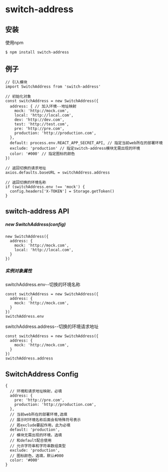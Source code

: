 # switch-address

## 安装
使用npm
```
$ npm install switch-address
```
## 例子
```
// 引入模块
import SwitchAddress from 'switch-address'

// 初始化对象
const switchAddress = new SwitchAddress({
  address: { // 加入环境--地址映射
    mock: 'http://mock.com',
    local: 'http://local.com',
    dev: 'http://dev.com',
    test: 'http://test.com',
    pre: 'http://pre.com',
    production: 'http://production.com',
  },
  default: process.env.REACT_APP_SECRET_API, // 指定当前web所在的部署环境
  exclude: 'production' // 指定switch-address模块无需出现的环境
  color: '#000' // 指定图标的颜色
})

// 返回切换的请求地址
axios.defaults.baseURL = switchAddress.address

// 返回切换的环境名称
if (switchAddress.env !== 'mock') {
  config.headers['X-TOKEN'] = Storage.getToken()
}
```
## switch-address API
##### new SwitchAddress(config)
```
new SwitchAddress({
  address: {
    mock: 'http://mock.com',
    local: 'http://local.com',
  }
})
```
##### 实例对象属性
switchAddress.env--切换的环境名称
```
const switchAddress = new SwitchAddress({
  address: {
    mock: 'http://mock.com',
  }
})
switchAddress.env
```
switchAddress.address--切换的环境请求地址
```
const switchAddress = new SwitchAddress({
  address: {
    mock: 'http://mock.com',
  }
})
switchAddress.address
```
## SwitchAddress Config
```
{
  // 环境和请求地址映射，必填
  address: {
    pre: 'http://pre.com',
    production: 'http://production.com',
  },
  // 当前web所在的部署环境,选填
  // 展示时环境名称后面会有特殊符号表示
  // 若exclude要起作用，此为必填
  default: 'production',
  // 模块无需出现的环境，选填
  // 和default配合使用
  // 允许字符串和字符串数组类型
  exclude: 'production',
  // 图标颜色，选填，默认#000
  color: '#000'
}
```